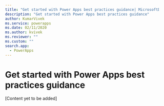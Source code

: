 ```yaml
---
title: "Get started with Power Apps best practices guidance| MicrosoftDocs"
description: "Get started with Power Apps best practices guidance"
author: KumarVivek
ms.service: powerapps
ms.date: 02/11/2020
ms.author: kvivek
ms.reviewer: ""
ms.custom: ""
search.app: 
  - PowerApps  
---
```

# Get started with Power Apps best practices guidance 

[Content yet to be added]

